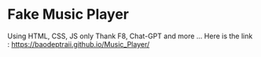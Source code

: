 # Fake Music Player
Using HTML, CSS, JS only
Thank F8, Chat-GPT and more ...
Here is the link : https://baodeptraii.github.io/Music_Player/

